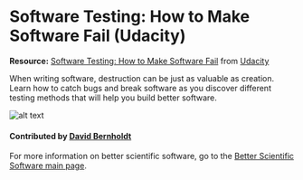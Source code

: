 # Software Testing: How to Make Software Fail (Udacity)

**Resource:** [Software Testing: How to Make Software Fail](https://www.udacity.com/course/software-testing--cs258) from [Udacity](https://www.udacity.com/)

When writing software, destruction can be just as valuable as creation. Learn how to catch bugs and break software as you discover different testing methods that will help you build better software.

![alt text](https://upload.wikimedia.org/wikipedia/commons/thumb/3/3b/Udacity_logo.png/320px-Udacity_logo.png "Udacity Logo")

#### Contributed by [David Bernholdt](http://github.com/bernhold)

For more information on better scientific software, go to the [Better Scientific Software main page](http://betterscientificsoftware.info).

<!---
Publish: yes
Categories: Reliability, Crosscutting resources
Topics: testing, online learning
Tags: 
Level: 2
Prerequisites: WhatIsCseSwTesting.md, HowToImproveTestingForCseSw.md, WhatIsOnlineLearning.md
Aggregate: none
--->

